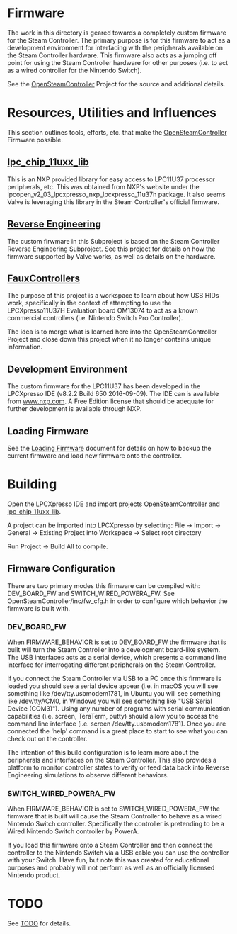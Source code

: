 # Firmware

The work in this directory is geared towards a completely custom firmware for 
 the Steam Controller. The primary purpose is for this firmware to act as a 
 development environment for interfacing with the peripherals available on the 
 Steam Controller hardware. This firmware also acts as a jumping off point for 
 using the Steam Controller hardware for other purposes (i.e. to act as a wired
 controller for the Nintendo Switch).

See the [OpenSteamController](./OpenSteamController) Project for the source and
 additional details.


# Resources, Utilities and Influences

This section outlines tools, efforts, etc. that make the [OpenSteamController](./OpenSteamController)
 Firmware possible. 

## [lpc_chip_11uxx_lib](./lpc_chip_11uxx_lib)

This is an NXP provided library for easy access to LPC11U37 processor 
 peripherals, etc. This was obtained from NXP's website under the 
 lpcopen_v2_03_lpcxpresso_nxp_lpcxpresso_11u37h package. It also seems Valve is 
 leveraging this library in the Steam Controller's official firmware. 

## [Reverse Engineering](../ReverseEngineering/)

The custom firwmare in this Subproject is based on the Steam Controller 
 Reverse Engineering Subproject. See this project for details on how the
 firmware supported by Valve works, as well as details on the hardware. 

## [FauxControllers](./WipExplorations/FauxControllers)

The purpose of this project is a workspace to learn about how USB HIDs work, 
 specifically in the context of attempting to use the LPCXpresso11U37H 
 Evaluation board OM13074 to act as a known commercial controllers (i.e.
 Nintendo Switch Pro Controller).

The idea is to merge what is learned here into the OpenSteamController Project
 and close down this project when it no longer contains unique information.

## Development Environment

The custom firmware for the LPC11U37 has been developed in the LPCXpresso IDE 
 (v8.2.2 Build 650 2016-09-09). The IDE can is available from www.nxp.com.
 A Free Edition license that should be adequate for further development is 
 available through NXP.

## Loading Firmware

See the [Loading Firmware](../LoadingFirmware.md) document for details on how
 to backup the current firmware and load new firmware onto the controller.


# Building

Open the LPCXpresso IDE and import projects [OpenSteamController](./OpenSteamController) 
 and [lpc_chip_11uxx_lib](./lpc_chip_11uxx_lib).

A project can be imported into LPCXpresso by selecting: 
 File -> Import -> General -> Existing Project into Workspace -> Select root directory

Run Project -> Build All to compile.

## Firmware Configuration

There are two primary modes this firmware can be compiled with: DEV_BOARD_FW
 and SWITCH_WIRED_POWERA_FW. See OpenSteamController/inc/fw_cfg.h in order to 
 configure which behavior the firmware is built with. 

### DEV_BOARD_FW 

When FIRMWARE_BEHAVIOR is set to DEV_BOARD_FW the firmware that is built will
 turn the Steam Controller into a development board-like system. The USB
 interfaces acts as a serial device, which presents a command line interface
 for interrogating different peripherals on the Steam Controller. 

If you connect the Steam Controller via USB to a PC once this firmware is loaded
 you should see a serial device appear (i.e. in macOS you will see something
 like /dev/tty.usbmodem1781, in Ubuntu you will see something like /dev/ttyACM0, 
 in Windows you will see something like "USB Serial
 Device (COM3)"). Using any number of programs with
 serial communication capabilities (i.e. screen, TeraTerm, putty) should allow
 you to access the command line interface (i.e. screen /dev/tty.usbmodem1781).
 Once you are connected the 'help' command is a great place to start to see
 what you can check out on the controller. 

The intention of this build configuration is to learn more about the 
 peripherals and interfaces on the Steam Controller. This also provides a 
 platform to monitor controller states to verify or feed data back into
 Reverse Engineering simulations to observe different behaviors. 

### SWITCH_WIRED_POWERA_FW 

When FIRMWARE_BEHAVIOR is set to SWITCH_WIRED_POWERA_FW the firmware that is
 built will cause the Steam Controller to behave as a wired Nintendo Switch
 controller. Specifically the controller is pretending to be a Wired Nintendo
 Switch controller by PowerA. 

If you load this firmware onto a Steam Controller and then connect the controller
 to the Nintendo Switch via a USB cable you can use the controller with
 your Switch. Have fun, but note this was created for educational purposes
 and probably will not perform as well as an officially licensed Nintendo
 product. 


# TODO

See [TODO](./TODO.md) for details.
